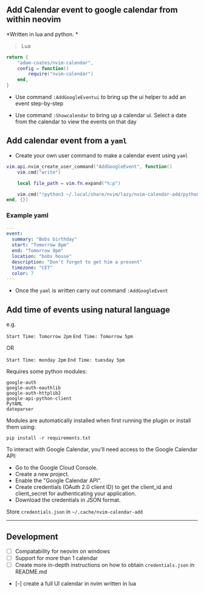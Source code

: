 ## Add Calendar event to google calendar from within neovim

*Written in lua and python. *

> Lua

```lua
return {
	"adam-coates/nvim-calendar",
	config = function()
		require("nvim-calendar")
	end,
}
```

- Use command `:AddGoogleEventui` to bring up the ui helper to add an event step-by-step

- Use command `:Showcalendar` to bring up a calendar ui. Select a date from the calendar to view the events on that day
  

## Add calendar event from a `yaml` 

- Create your own user command to make a calendar event using `yaml`

```lua
vim.api.nvim_create_user_command("AddGoogleEvent", function()
	vim.cmd("write")

	local file_path = vim.fn.expand("%:p")

	vim.cmd("!python3 ~/.local/share/nvim/lazy/nvim-calendar-add/python/add_event.py " .. file_path)
end, {})
```
### Example yaml

```yaml
---
event:
  summary: "Bobs birthday"
  start: "Tomorrow 8pm"
  end: "Tomorrow 9pm"
  location: "bobs house"
  description: "Don't forget to get him a present"
  timezone: "CET"
  color: 7
---
```
- Once the `yaml` is written carry out command `:AddGoogleEvent`

## Add time of events using natural language

e.g.

`Start Time: Tomorrow 2pm`
`End Time: Tomorrow 5pm`

OR

`Start Time: monday 2pm`
`End Time: tuesday 5pm`

Requires some python modules:

```
google-auth
google-auth-oauthlib
google-auth-httplib2
google-api-python-client
PyYAML
dateparser
```

Modules are automatically installed when first running the plugin or install them using:

`pip install -r requirements.txt`



To interact with Google Calendar, you’ll need access to the Google Calendar API:

- Go to the Google Cloud Console.
- Create a new project.
- Enable the "Google Calendar API".
- Create credentials (OAuth 2.0 client ID) to get the client_id and client_secret for authenticating your application.
- Download the credentials in JSON format.

Store `credentials.json` in `~/.cache/nvim-calendar-add`

---

## Development
- [ ] Compatability for neovim on windows
- [ ] Support for more than 1 calendar 
- [ ] Create more in-depth instructions on how to obtain `credentials.json` in README.md
- [-] create a full UI calendar in nvim written in lua
